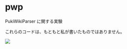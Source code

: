 # pwp
PukiWikiParser に関する実験

これらのコードは、もともと私が書いたものではありません。

<a href="https://codeclimate.com/github/elm200/pwp"><img src="https://codeclimate.com/github/elm200/pwp/badges/gpa.svg" /></a>
